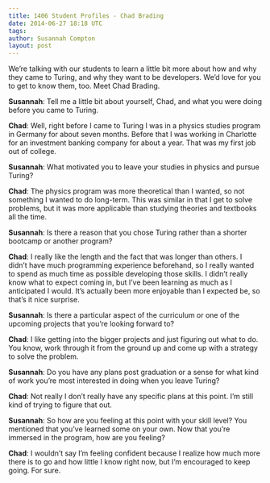 ```yaml
---
title: 1406 Student Profiles - Chad Brading
date: 2014-06-27 18:18 UTC
tags:
author: Susannah Compton
layout: post
---
```


We’re talking with our students to learn a little bit more about how and why
they came to Turing, and why they want to be developers. We’d love for you to get
to know them, too. Meet Chad Brading.

**Susannah**: Tell me a little bit about yourself, Chad, and what you were doing
before you came to Turing.

**Chad**: Well, right before I came to Turing I was in a physics studies program
in Germany for about seven months. Before that I was working in Charlotte for an
investment banking company for about a year. That was my first job out of college.

**Susannah**: What motivated you to leave your studies in physics and pursue Turing?

**Chad**: The physics program was more theoretical than I wanted, so not something
I wanted to do long-term. This was similar in that I get to solve problems, but
it was more applicable than studying theories and textbooks all the time.

**Susannah**: Is there a reason that you chose Turing rather than a shorter bootcamp
 or another program?

**Chad**: I really like the length and the fact that was longer than others. I didn’t
 have much programming experience beforehand, so I really wanted to spend as much
 time as possible developing those skills. I didn’t really know what to expect coming
  in, but I’ve been learning as much as I anticipated I would. It’s actually been
  more enjoyable than I expected be, so that’s it nice surprise.

**Susannah**: Is there a particular aspect of the curriculum or one of the upcoming
 projects that you’re looking forward to?

**Chad**: I like getting into the bigger projects and just figuring out what to do.
You know, work through it from the ground up and come up with a strategy to solve
the problem.

**Susannah**: Do you have any plans post graduation or a sense for what kind of
work you’re most interested in doing when you leave Turing?

**Chad**: Not really I don’t really have any specific plans at this point. I’m
still kind of trying to figure that out.

**Susannah**: So how are you feeling at this point with your skill level? You
mentioned that you’ve learned some on your own. Now that you’re immersed in the
program, how are you feeling?

**Chad**: I wouldn’t say I’m feeling confident because I realize how much more
there is to go and how little I know right now, but I’m encouraged to keep going.
For sure.
